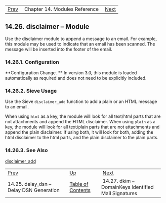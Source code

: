 |     |     |     |
| --- | --- | --- |
| [Prev](modules.delay_dsn)  | Chapter 14. Modules Reference |  [Next](modules.dkim.php) |

## 14.26. disclaimer – Module

<a class="indexterm" name="idp19162432"></a>

Use the disclaimer module to append a message to an email. For example, this module may be used to indicate that an email has been scanned. The message will be inserted into the footer of the email.

### 14.26.1. Configuration

**Configuration Change. ** In version 3.0, this module is loaded automatically as required and does not need to be explicitly included.

### 14.26.2. Sieve Usage

Use the Sieve `disclaimer_add` function to add a plain or an HTML message to an email.

When using `html` as a key, the module will look for all text/html parts that are not attachments and append the HTML disclaimer. When using `plain` as a key, the module will look for all text/plain parts that are not attachments and append the plain disclaimer. If using both, it will look for both, adding the html disclaimer to the html parts, and the plain disclaimer to the plain parts.

### 14.26.3. See Also

[disclaimer_add](sieve.ref.disclaimer_add "disclaimer_add")

|     |     |     |
| --- | --- | --- |
| [Prev](modules.delay_dsn)  | [Up](modules.php) |  [Next](modules.dkim.php) |
| 14.25. delay_dsn – Delay DSN Generation  | [Table of Contents](index) |  14.27. dkim – DomainKeys Identified Mail Signatures |
